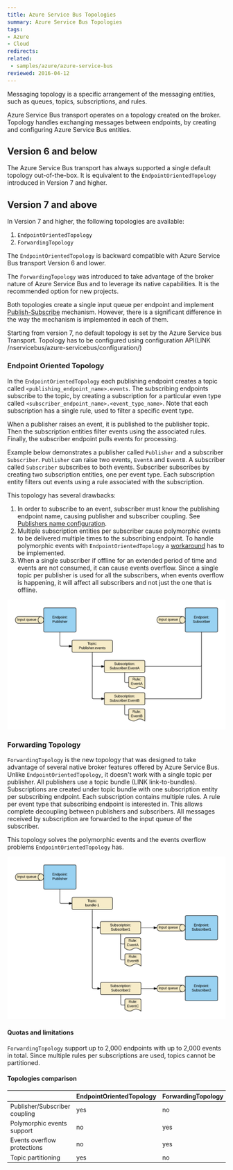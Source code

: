 ```yaml
---
title: Azure Service Bus Topologies
summary: Azure Service Bus Topologies
tags:
- Azure
- Cloud
redirects:
related:
 - samples/azure/azure-service-bus
reviewed: 2016-04-12
---
```


Messaging topology is a specific arrangement of the messaging entities, such as queues, topics, subscriptions, and rules.

Azure Service Bus transport operates on a topology created on the broker. Topology handles exchanging messages between endpoints, by creating and configuring Azure Service Bus entities.

## Version 6 and below

The Azure Service Bus transport has always supported a single default topology out-of-the-box. It is equivalent to the `EndpointOrientedTopology` introduced in Version 7 and higher.

## Version 7 and above

In Version 7 and higher, the following topologies are available:

1. `EndpointOrientedTopology`
1. `ForwardingTopology`

The `EndpointOrientedTopology` is backward compatible with Azure Service Bus transport Version 6 and lower. 

The `ForwardingTopology` was introduced to take advantage of the broker nature of Azure Service Bus and to leverage its native capabilities. It is the recommended option for new projects.

Both topologies create a single input queue per endpoint and implement [Publish-Subscribe](/nservicebus/messaging/publish-subscribe/) mechanism. However, there is a significant difference in the way the mechanism is implemented in each of them.

Starting from version 7, no default topology is set by the Azure Service bus Transport. Topology has to be configured using configuration API(LINK /nservicebus/azure-servicebus/configuration/)

### Endpoint Oriented Topology

In the `EndpointOrientedTopology` each publishing endpoint creates a topic called `<publishing_endpoint_name>.events`. The subscribing endpoints subscribe to the topic, by creating a subscription for a particular even type called `<subscriber_endpoint_name>.<event_type_name>`. Note that each subscription has a single rule, used to filter a specific event type.

When a publisher raises an event, it is published to the publisher topic. Then the subscription entities filter events using the associated rules. Finally, the subscriber endpoint pulls events for processing.

Example below demonstrates a publisher called `Publisher` and a subscriber `Subscriber`. `Publisher` can raise two events, `EventA` and `EventB`. A subscriber called `Subscriber` subscribes to both events. Subscriber subscribes by creating two subscription entities, one per event type. Each subscription entity filters out events using a rule associated with the subscription.

This topology has several drawbacks:

1. In order to subscribe to an event, subscriber must know the publishing endpoint name, causing publisher and subscriber coupling. See [Publishers name configuration](/nservicebus/azure-servicebus/publisher-names-configuration.md).
1. Multiple subscription entities per subscriber cause polymorphic events to be delivered multiple times to the subscribing endpoint. To handle polymorphic events with `EndpointOrientedTopology` a [workaround](/samples/azure/polymorphic-events-asb/) has to be implemented.
1. When a single subscriber if offline for an extended period of time and events are not consumed, it can cause events overflow. Since a single topic per publisher is used for all the subscribers, when events overflow is happening, it will affect all subscribers and not just the one that is offline. 

![EndpointOrientedTopology](endpoint-oriented-topology.png "width=50%")

### Forwarding Topology

`ForwardingTopology` is the new topology that was designed to take advantage of several native broker features offered by Azure Service Bus. Unlike `EndpointOrientedTopology`, it doesn't work with a single topic per publisher. All publishers use a topic bundle (LINK link-to-bundles). Subscriptions  are created under topic bundle with one subscription entity per subscribing endpoint. Each subscription contains multiple rules. A rule per event type that subscribing endpoint is interested in. This allows complete decoupling between publishers and subscribers. All messages received by subscription are forwarded to the input queue of the subscriber.

This topology solves the polymorphic events and the events overflow problems `EndpointOrientedTopology` has. 

![ForwardingTopology](forwarding-topology.png "width=50%")

#### Quotas and limitations

`ForwardingTopology` support up to 2,000 endpoints with up to 2,000 events in total. Since multiple rules per subscriptions are used, topics cannot be partitioned.

#### Topologies comparison


|                                   | EndpointOrientedTopology       | ForwardingTopology |
|-----------------------------------|--------------------------------|--------------------|
| Publisher/Subscriber coupling     | yes                            | no                 |
| Polymorphic events support        | no                             | yes                | 
| Events overflow protections       | no                             | yes                |
| Topic partitioning                | yes                            | no                 |